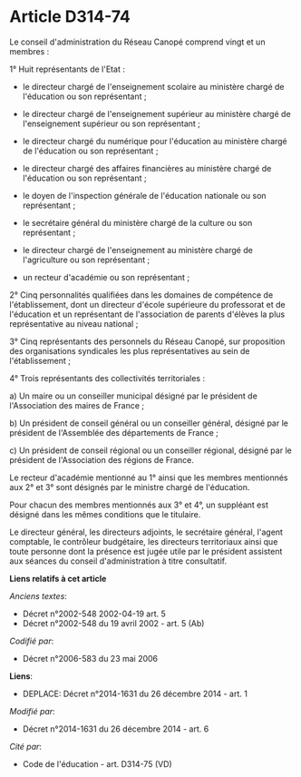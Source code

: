 # Article D314-74

Le conseil d'administration du Réseau Canopé comprend vingt et un membres : 

1° Huit représentants de l'Etat : 

- le directeur chargé de l'enseignement scolaire au ministère chargé de l'éducation ou son représentant ; 

- le directeur chargé de l'enseignement supérieur au ministère chargé de l'enseignement supérieur ou son représentant ; 

- le directeur chargé du numérique pour l'éducation au ministère chargé de l'éducation ou son représentant ; 

- le directeur chargé des affaires financières au ministère chargé de l'éducation ou son représentant ; 

- le doyen de l'inspection générale de l'éducation nationale ou son représentant ; 

- le secrétaire général du ministère chargé de la culture ou son représentant ; 

- le directeur chargé de l'enseignement au ministère chargé de l'agriculture ou son représentant ; 

- un recteur d'académie ou son représentant ; 

2° Cinq personnalités qualifiées dans les domaines de compétence de l'établissement, dont un directeur d'école supérieure du
professorat et de l'éducation et un représentant de l'association de parents d'élèves la plus représentative au niveau
national ; 

3° Cinq représentants des personnels du Réseau Canopé, sur proposition des organisations syndicales les plus représentatives
au sein de l'établissement ; 

4° Trois représentants des collectivités territoriales : 

a) Un maire ou un conseiller municipal désigné par le président de l'Association des maires de France ; 

b) Un président de conseil général ou un conseiller général, désigné par le président de l'Assemblée des départements de
France ; 

c) Un président de conseil régional ou un conseiller régional, désigné par le président de l'Association des régions de
France. 

Le recteur d'académie mentionné au 1° ainsi que les membres mentionnés aux 2° et 3° sont désignés par le ministre chargé de
l'éducation. 

Pour chacun des membres mentionnés aux 3° et 4°, un suppléant est désigné dans les mêmes conditions que le titulaire. 

Le directeur général, les directeurs adjoints, le secrétaire général, l'agent comptable, le contrôleur budgétaire, les
directeurs territoriaux ainsi que toute personne dont la présence est jugée utile par le président assistent aux séances du
conseil d'administration à titre consultatif.

**Liens relatifs à cet article**

_Anciens textes_:

  - Décret n°2002-548 2002-04-19 art. 5
  - Décret n°2002-548 du 19 avril 2002 - art. 5 (Ab)

_Codifié par_:

  - Décret n°2006-583 du 23 mai 2006

**Liens**:

  - DEPLACE: Décret n°2014-1631 du 26 décembre 2014 - art. 1

_Modifié par_:

  - Décret n°2014-1631 du 26 décembre 2014 - art. 6

_Cité par_:

  - Code de l'éducation - art. D314-75 (VD)
